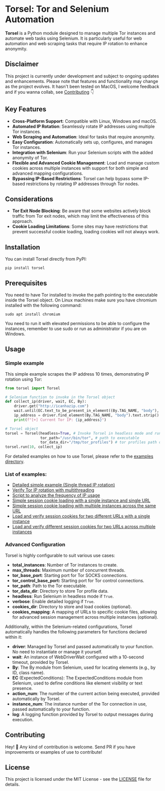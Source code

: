 # Torsel: Tor and Selenium Automation
**Torsel** is a Python module designed to manage multiple Tor instances and automate web tasks using Selenium. It is particularly useful for web automation and web scraping tasks that require IP rotation to enhance anonymity.

## Disclaimer
This project is currently under development and subject to ongoing updates and enhancements. Please note that features and functionality may change as the project evolves.
It hasn't been tested on MacOS, I welcome feedback and if you wanna collab, see [Contributing](#contributing) 👇

## Key Features
- **Cross-Platform Support**: Compatible with Linux, Windows and macOS.
- **Automated IP Rotation**: Seamlessly rotate IP addresses using multiple Tor instances.
- **Web Scraping and Automation**: Ideal for tasks that require anonymity.
- **Easy Configuration**: Automatically sets up, configures, and manages Tor instances.
- **Integration with Selenium**: Run your Selenium scripts with the added anonymity of Tor.
- **Flexible and Advanced Cookie Management**: Load and manage custom cookies across multiple instances with support for both simple and advanced mapping configurations.
- **Bypassing IP-Based Restrictions**: Torsel can help bypass some IP-based restrictions by rotating IP addresses through Tor nodes.

## Considerations
- **Tor Exit Node Blocking**: Be aware that some websites actively block traffic from Tor exit nodes, which may limit the effectiveness of this approach.
- **Cookie Loading Limitations**: Some sites may have restrictions that prevent successful cookie loading, loading cookies will not always work.

## Installation
You can install Torsel directly from PyPI:
```
pip install torsel
```

## Prerequisites

You need to have Tor installed to invoke the path pointing to the executable inside the Torsel object. On Linux machines make sure you have chromium installed with the following command:
```
sudo apt install chromium
```
You need to run it with elevated permissions to be able to configure the instances, remember to use sudo or run as administrator if you are on Windows.

## Usage
### Simple example
This simple example scrapes the IP address 10 times, demonstrating IP rotation using Tor:
```python
from torsel import Torsel

# Selenium function to invoke in the Torsel object
def collect_ip(driver, wait, EC, By):
    driver.get("http://icanhazip.com")
    wait.until(EC.text_to_be_present_in_element((By.TAG_NAME, "body"), "."))
    ip_address = driver.find_element(By.TAG_NAME, "body").text.strip()
    print(f"[+] Current Tor IP: {ip_address}")

# Torsel object
torsel = Torsel(headless=True, # Invoke Torsel in headless mode and run
                tor_path="/usr/bin/tor", # path to executable
                tor_data_dir="/tmp/tor_profiles") # tor profiles path dest
torsel.run(10, collect_ip)
```

For detailed examples on how to use Torsel, please refer to the [examples directory](https://github.com/azuk4r/torsel/tree/main/examples).

### List of examples:
* [Detailed simple example (Single thread IP rotation)](https://github.com/azuk4r/torsel/blob/main/examples/simple_ip_rotation.py)
* [Verify Tor IP rotation with multithreading](https://github.com/azuk4r/torsel/blob/main/examples/multithread_ip_rotation.py)
* [Script to analyze the frequency of IP usage](https://github.com/azuk4r/torsel/blob/main/examples/tor_ip_usage_analyzer.py)
* [Simple session cookie loading with a single instance and single URL](https://github.com/azuk4r/torsel/blob/main/examples/loading_cookies/simple_one_url_one_instance.py)
* [Simple session cookie loading with multiple instances across the same URL](https://github.com/azuk4r/torsel/blob/main/examples/loading_cookies/simple_one_url_multi_instance.py)
* [Load and verify session cookies for two different URLs with a single instance](https://github.com/azuk4r/torsel/blob/main/examples/loading_cookies/advanced_mapping_two_url_one_instance.py)
* [Load and verify different session cookies for two URLs across multiple instances](https://github.com/azuk4r/torsel/blob/main/examples/loading_cookies/advanced_mapping_two_url_multi_instance.py)

### Advanced Configuration
Torsel is highly configurable to suit various use cases:
* **total_instances**: Number of Tor instances to create.
* **max_threads**: Maximum number of concurrent threads.
* **tor_base_port**: Starting port for Tor SOCKS connections.
* **tor_control_base_port:** Starting port for Tor control connections.
* **tor_path**: Path to the Tor executable.
* **tor_data_dir**: Directory to store Tor profile data.
* **headless**: Run Selenium in headless mode if `True`.
* **verbose**: Enable detailed logging if `True`.
* **cookies_dir**: Directory to store and load cookies (optional).
* **cookies_mapping**: A mapping of URLs to specific cookie files, allowing for advanced session management across multiple instances (optional).

Additionally, within the Selenium-related configurations, Torsel automatically handles the following parameters for functions declared within it:
* **driver**: Managed by Torsel and passed automatically to your function. No need to instantiate or manage it yourself.
* **wait**: An instance of WebDriverWait configured with a 10-second timeout, provided by Torsel.
* **By**: The By module from Selenium, used for locating elements (e.g., by ID, class name).
* **EC** (ExpectedConditions): The ExpectedConditions module from Selenium, used to define conditions like element visibility or text presence.
* **action_num**: The number of the current action being executed, provided automatically by Torsel.
* **instance_num**: The instance number of the Tor connection in use, passed automatically to your function.
* **log**: A logging function provided by Torsel to output messages during execution.

## Contributing
Hey! 👋 Any kind of contribution is welcome. Send PR if you have improvements or examples of use to contribute!

## License
This project is licensed under the MIT License - see the [LICENSE](https://github.com/azuk4r/torsel/blob/main/LICENSE) file for details.
